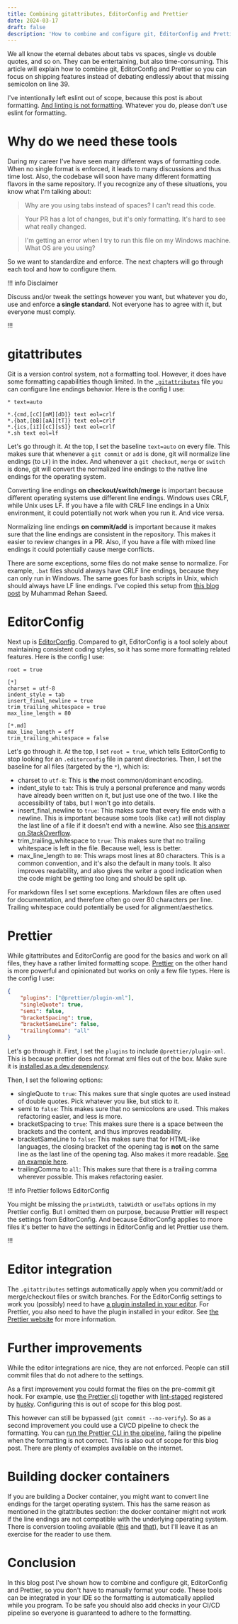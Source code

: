 ```yaml
---
title: Combining gitattributes, EditorConfig and Prettier
date: 2024-03-17
draft: false
description: 'How to combine and configure git, EditorConfig and Prettier in a project.'
---
```


We all know the eternal debates about tabs vs spaces, single vs double quotes, and so on. They can be entertaining, but also time-consuming.
This article will explain how to combine git, EditorConfig and Prettier so you can focus on shipping features instead of debating endlessly
about that missing semicolon on line 39.

I've intentionally left eslint out of scope, because this post is about formatting.
[And linting is not formatting](https://www.joshuakgoldberg.com/blog/you-probably-dont-need-eslint-config-prettier-or-eslint-plugin-prettier/).
Whatever you do, please don't use eslint for formatting.

# Why do we need these tools

During my career I've have seen many different ways of formatting code. When no single format is enforced, it leads to many discussions and
thus time lost. Also, the codebase will soon have many different formatting flavors in the same repository. If you recognize any of these
situations, you know what I'm talking about:

> Why are you using tabs instead of spaces? I can't read this code.

> Your PR has a lot of changes, but it's only formatting. It's hard to see what really changed.

> I'm getting an error when I try to run this file on my Windows machine. What OS are you using?

So we want to standardize and enforce. The next chapters will go through each tool and how to configure them.

!!! info Disclaimer

Discuss and/or tweak the settings however you want, but whatever you do, use and enforce **a single standard**. Not everyone has to agree
with it, but everyone must comply.

!!!

# gitattributes

Git is a version control system, not a formatting tool. However, it does have some formatting capabilities though limited. In the
[`.gitattributes`](https://git-scm.com/docs/gitattributes) file you can configure line endings behavior. Here is the config I use:

```text
* text=auto

*.{cmd,[cC][mM][dD]} text eol=crlf
*.{bat,[bB][aA][tT]} text eol=crlf
*.{ics,[iI][cC][sS]} text eol=crlf
*.sh text eol=lf
```

Let's go through it. At the top, I set the baseline `text=auto` on every file. This makes sure that whenever a `git commit` or `add` is
done, git will normalize line endings (to `LF`) in the index. And whenever a `git checkout`, `merge` or `switch` is done, git will convert
the normalized line endings to the native line endings for the operating system.

Converting line endings **on checkout/switch/merge** is important because different operating systems use different line endings. Windows
uses CRLF, while Unix uses LF. If you have a file with CRLF line endings in a Unix environment, it could potentially not work when you run
it. And vice versa.

Normalizing line endings **on commit/add** is important because it makes sure that the line endings are consistent in the repository. This
makes it easier to review changes in a PR. Also, if you have a file with mixed line endings it could potentially cause merge conflicts.

There are some exceptions, some files do not make sense to normalize. For example, `.bat` files should always have CRLF line endings,
because they can only run in Windows. The same goes for bash scripts in Unix, which should always have LF line endings. I've copied this
setup from [this blog post](https://rehansaeed.com/gitattributes-best-practices/) by Muhammad Rehan Saeed.

# EditorConfig

Next up is [EditorConfig](https://editorconfig.org/). Compared to git, EditorConfig is a tool solely about maintaining consistent coding
styles, so it has some more formatting related features. Here is the config I use:

```text
root = true

[*]
charset = utf-8
indent_style = tab
insert_final_newline = true
trim_trailing_whitespace = true
max_line_length = 80

[*.md]
max_line_length = off
trim_trailing_whitespace = false
```

Let's go through it. At the top, I set `root = true`, which tells EditorConfig to stop looking for an `.editorconfig` file in parent
directories. Then, I set the baseline for all files (targeted by the `*`), which is:

- charset to `utf-8`: This is **the** most common/dominant encoding.
- indent_style to `tab`: This is truly a personal preference and many words have already been written on it, but just use one of the two. I
  like the accessibility of tabs, but I won't go into details.
- insert_final_newline to `true`: This makes sure that every file ends with a newline. This is important because some tools (like `cat`)
  will not display the last line of a file if it doesn't end with a newline. Also see
  [this answer on StackOverflow](https://stackoverflow.com/a/729795/5475829).
- trim_trailing_whitespace to `true`: This makes sure that no trailing whitespace is left in the file. Because well, less is better.
- max_line_length to `80`: This wraps most lines at 80 characters. This is a common convention, and it's also the default in many tools. It
  also improves readability, and also gives the writer a good indication when the code might be getting too long and should be split up.

For markdown files I set some exceptions. Markdown files are often used for documentation, and therefore often go over 80 characters per
line. Trailing whitespace could potentially be used for alignment/aesthetics.

# Prettier

While gitattributes and EditorConfig are good for the basics and work on all files, they have a rather limited formatting scope.
[Prettier](https://prettier.io/docs/en/configuration.html) on the other hand is more powerful and opinionated but works on only a few file
types. Here is the config I use:

```json
{
	"plugins": ["@prettier/plugin-xml"],
	"singleQuote": true,
	"semi": false,
	"bracketSpacing": true,
	"bracketSameLine": false,
	"trailingComma": "all"
}
```

Let's go through it. First, I set the `plugins` to include `@prettier/plugin-xml`. This is because prettier does not format xml files out of
the box. Make sure it is [installed as a dev dependency](https://www.npmjs.com/package/@prettier/plugin-xml).

Then, I set the following options:

- singleQuote to `true`: This makes sure that single quotes are used instead of double quotes. Pick whatever you like, but stick to it.
- semi to `false`: This makes sure that no semicolons are used. This makes refactoring easier, and less is more.
- bracketSpacing to `true`: This makes sure there is a space between the brackets and the content, and thus improves readability.
- bracketSameLine to `false`: This makes sure that for HTML-like languages, the closing bracket of the opening tag is **not** on the same
  line as the last line of the opening tag. Also makes it more readable.
  [See an example here](https://prettier.io/docs/en/options.html#bracket-line).
- trailingComma to `all`: This makes sure that there is a trailing comma wherever possible. This makes refactoring easier.

!!! info Prettier follows EditorConfig

You might be missing the `printWidth`, `tabWidth` or `useTabs` options in my Prettier config. But I omitted them on purpose, because
Prettier will respect the settings from EditorConfig. And because EditorConfig applies to more files it's better to have the settings in
EditorConfig and let Prettier use them.

!!!

# Editor integration

The `.gitattributes` settings automatically apply when you commit/add or merge/checkout files or switch branches. For the EditorConfig
settings to work you (possibly) need to have [a plugin installed in your editor](https://editorconfig.org/). For Prettier, you also need to
have the plugin installed in your editor. See [the Prettier website](https://prettier.io/docs/en/editors.html) for more information.

# Further improvements

While the editor integrations are nice, they are not enforced. People can still commit files that do not adhere to the settings.

As a first improvement you could format the files on the pre-commit git hook. For example, use
[the Prettier cli](https://prettier.io/docs/en/cli) together with [lint-staged](https://www.npmjs.com/package/lint-staged) registered by
[husky](https://typicode.github.io/husky/). Configuring this is out of scope for this blog post.

This however can still be bypassed (`git commit --no-verify`). So as a second improvement you could use a CI/CD pipeline to check the
formatting. You can [run the Prettier CLI in the pipeline](https://prettier.io/docs/en/cli#--check), failing the pipeline when the
formatting is not correct. This is also out of scope for this blog post. There are plenty of examples available on the internet.

# Building docker containers

If you are building a Docker container, you might want to convert line endings for the target operating system. This has the same reason as
mentioned in the gitattributes section: the docker container might not work if the line endings are not compatible with the underlying
operating system. There is conversion tooling available ([this](https://linux.die.net/man/1/unix2dos) and
[that](https://linux.die.net/man/1/dos2unix)), but I'll leave it as an exercise for the reader to use them.

# Conclusion

In this blog post I've shown how to combine and configure git, EditorConfig and Prettier, so you don't have to manually format your code.
These tools can be integrated in your IDE so the formatting is automatically applied while you program. To be safe you should also add
checks in your CI/CD pipeline so everyone is guaranteed to adhere to the formatting.
